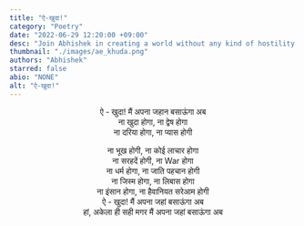 ```yaml
---
title: "ऐ-खुदा!"
category: "Poetry"
date: "2022-06-29 12:20:00 +09:00"
desc: "Join Abhishek in creating a world without any kind of hostility. A world where no one will face discrimination based on caste or religion. A world which will be free of boundaries and wars. "
thumbnail: "./images/ae_khuda.png"
authors: "Abhishek"
starred: false
abio: "NONE"
alt: "ऐ-खुदा!"
---
```


<p style="text-align: center;align:center;">ऐ - खुदा! मैं अपना जहान बसाऊंगा अब  <br>
ना खुदा होगा, ना द्वेष होगा  <br>
ना दरिया होगा, ना प्यास होगी  <br>
</p>

<p style="text-align: center;align:center;">
ना भूख होगी, ना कोई लाचार होगा <br>
ना सरहदें होगी, ना War होगा <br>
ना धर्म होगा, ना जाति पहचान होगी<br>
ना जिस्म होगा, ना लिबास होगा <br>
ना इंसान होगा, ना हैवानियत सरेआम होगी <br>
ऐ - खुदा! मैं अपना जहां बसाऊंगा अब <br>
हां, अकेला ही सही मगर मैं अपना जहां बसाऊंगा अब <br>
</p>

